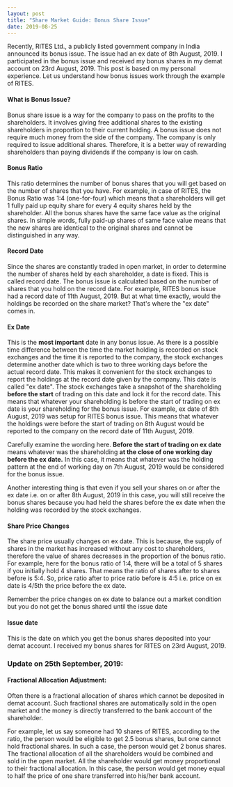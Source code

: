```yaml
---
layout: post
title: "Share Market Guide: Bonus Share Issue"
date: 2019-08-25
---
```


Recently, RITES Ltd., a publicly listed government company in India announced its bonus issue. The issue had an ex date of 8th August, 2019. I participated in the bonus issue and received my bonus shares in my demat account on 23rd August, 2019. This post is based on my personal experience. Let us understand how bonus issues work through the example of RITES.  


####  What is Bonus Issue?

Bonus share issue is a way for the company to pass on the profits to the shareholders. It involves giving free additional shares to the existing shareholders in proportion to their current holding. A bonus issue does not require much money from the side of the company. The company is only required to issue additional shares. Therefore, it is a better way of rewarding shareholders than paying dividends if the company is low on cash.  


####  Bonus Ratio

This ratio determines the number of bonus shares that you will get based on the number of shares that you have. For example, in case of RITES, the Bonus Ratio was 1:4 (one-for-four) which means that a shareholders will get 1 fully paid up equity share for every 4 equity shares held by the shareholder. All the bonus shares have the same face value as the original shares. In simple words, fully paid-up shares of same face value means that the new shares are identical to the original shares and cannot be distinguished in any way.  


#### 

####  Record Date

Since the shares are constantly traded in open market, in order to determine the number of shares held by each shareholder, a date is fixed. This is called record date. The bonus issue is calculated based on the number of shares that you hold on the record date. For example, RITES bonus issue had a record date of 11th August, 2019. But at what time exactly, would the holdings be recorded on the share market? That's where the "ex date" comes in.   


####  Ex Date

This is the **most important** date in any bonus issue. As there is a possible time difference between the time the market holding is recorded on stock exchanges and the time it is reported to the company, the stock exchanges determine another date which is two to three working days before the actual record date. This makes it convenient for the stock exchanges to report the holdings at the record date given by the company. This date is called "ex date". The stock exchanges take a snapshot of the shareholding **before the start** of trading on this date and lock it for the record date. This means that whatever your shareholding is before the start of trading on ex date is your shareholding for the bonus issue. For example, ex date of 8th August, 2019 was setup for RITES bonus issue. This means that whatever the holdings were before the start of trading on 8th August would be reported to the company on the record date of 11th August, 2019.  
  
Carefully examine the wording here. **Before the start of trading on ex date** means whatever was the shareholding **at the close of one working day before the ex date.** In this case, it means that whatever was the holding pattern at the end of working day on 7th August, 2019 would be considered for the bonus issue.  
  
Another interesting thing is that even if you sell your shares on or after the ex date i.e. on or after 8th August, 2019 in this case, you will still receive the bonus shares because you had held the shares before the ex date when the holding was recorded by the stock exchanges.  


####  Share Price Changes

The share price usually changes on ex date. This is because, the supply of shares in the market has increased without any cost to shareholders, therefore the value of shares decreases in the proportion of the bonus ratio. For example, here for the bonus ratio of 1:4, there will be a total of 5 shares if you initially hold 4 shares. That means the ratio of shares after to shares before is 5:4. So, price ratio after to price ratio before is 4:5 i.e. price on ex date is 4/5th the price before the ex date.  
  
Remember the price changes on ex date to balance out a market condition but you do not get the bonus shared until the issue date  


#### 

####  Issue date

This is the date on which you get the bonus shares deposited into your demat account. I received my bonus shares for RITES on 23rd August, 2019.  


#### 

#### 

###  **Update on 25th September, 2019:**

####  Fractional Allocation Adjustment:

Often there is a fractional allocation of shares which cannot be deposited in demat account. Such fractional shares are automatically sold in the open market and the money is directly transferred to the bank account of the shareholder.  
  
For example, let us say someone had 10 shares of RITES, according to the ratio, the person would be eligible to get 2.5 bonus shares, but one cannot hold fractional shares. In such a case, the person would get 2 bonus shares. The fractional allocation of all the shareholders would be combined and sold in the open market. All the shareholder would get money proportional to their fractional allocation. In this case, the person would get money equal to half the price of one share transferred into his/her bank account.

